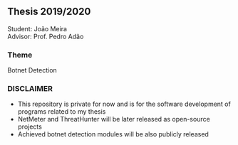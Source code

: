 ## Thesis 2019/2020
Student: João Meira  
Advisor: Prof. Pedro Adão  

### Theme
Botnet Detection  

### DISCLAIMER
- This repository is private for now and is for the software development of programs related to my thesis
- NetMeter and ThreatHunter will be later released as open-source projects
- Achieved botnet detection modules will be also publicly released